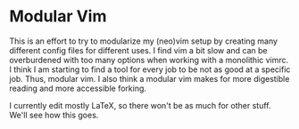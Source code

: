 # Modular Vim


This is an effort to try to modularize my (neo)vim setup by creating many different config files for different uses. I find vim a bit slow and can be overburdened with too many options when working with a monolithic vimrc. I think I am starting to find a tool for every job to be not as good at a specific job. Thus, modular vim. I also think a modular vim makes for more digestible reading and more accessible forking.

I currently edit mostly LaTeX, so there won't be as much for other stuff. We'll see how this goes.
